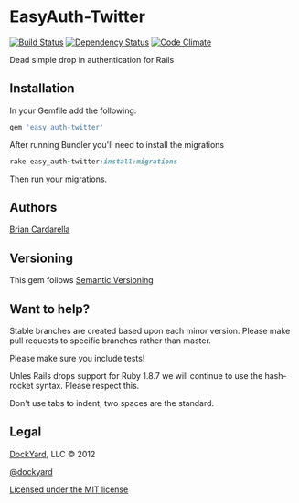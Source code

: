 # EasyAuth-Twitter #

[![Build Status](https://secure.travis-ci.org/dockyard/easy_auth-twitter.png?branch=master)](http://travis-ci.org/dockyard/easy_auth-twitter)
[![Dependency Status](https://gemnasium.com/dockyard/easy_auth-twitter.png?travis)](https://gemnasium.com/dockyard/easy_auth-twitter)
[![Code Climate](https://codeclimate.com/badge.png)](https://codeclimate.com/twitter/dockyard/easy_auth-twitter)

Dead simple drop in authentication for Rails

## Installation ##

In your Gemfile add the following:

```ruby
gem 'easy_auth-twitter'
```

After running Bundler you'll need to install the migrations

```ruby
rake easy_auth-twitter:install:migrations
```

Then run your migrations.

## Authors ##

[Brian Cardarella](http://twitter.com/bcardarella)

## Versioning ##

This gem follows [Semantic Versioning](http://semver.org)

## Want to help? ##

Stable branches are created based upon each minor version. Please make
pull requests to specific branches rather than master.

Please make sure you include tests!

Unles Rails drops support for Ruby 1.8.7 we will continue to use the
hash-rocket syntax. Please respect this.

Don't use tabs to indent, two spaces are the standard.

## Legal ##

[DockYard](http://dockyard.com), LLC &copy; 2012

[@dockyard](http://twitter.com/dockyard)

[Licensed under the MIT license](http://www.opensource.org/licenses/mit-license.php)
